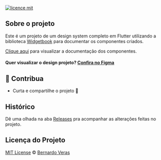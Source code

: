 <!-- ![](.github/assets/cover.png) -->

[![licence mit](https://img.shields.io/badge/licence-MIT-blue.svg)](https://github.com/bernardoveras/nesp/blob/main/LICENSE)

## Sobre o projeto

Este é um projeto de um design system completo em Flutter utilizando a biblioteca [Widgetbook](https://widgetbook.io/) para documentar os componentes criados.

[Clique aqui](https://nesp-tan.vercel.app/#/) para visualizar a documentação dos componentes.

#### Quer visualizar o design projeto? [Confira no Figma](https://www.figma.com/file/8kRt7PhSnK2VdcdV0Xk3av/Nesp%3A-Design-System)

## :sparkling_heart: Contribua

- Curta e compartilhe o projeto :rocket:

## Histórico
Dê uma olhada na aba [Releases](https://github.com/bernardoveras/nesp/releases) pra acompanhar as alterações feitas no projeto.

## Licença do Projeto
[MIT License](./LICENSE) © [Bernardo Veras](https://github.com/bernardoveras)
